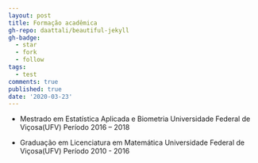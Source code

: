 ```yaml
---
layout: post
title: Formação acadêmica
gh-repo: daattali/beautiful-jekyll
gh-badge:
  - star
  - fork
  - follow
tags:
  - test
comments: true
published: true
date: '2020-03-23'
---
```



- Mestrado em Estatística Aplicada e Biometria
Universidade Federal de Viçosa(UFV)
Período 2016 – 2018



- Graduação em Licenciatura em Matemática
Universidade Federal de Viçosa(UFV)
Período 2010 - 2016